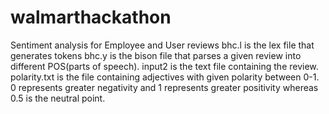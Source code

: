 # walmarthackathon
Sentiment analysis for Employee and User reviews
bhc.l is the lex file that generates tokens
bhc.y is the bison file that parses a given review into different POS(parts of speech).
input2 is the text file containing the review.
polarity.txt is the file containing adjectives with given polarity between 0-1.
0 represents greater negativity and 1 represents greater positivity whereas 0.5 is the neutral point.
